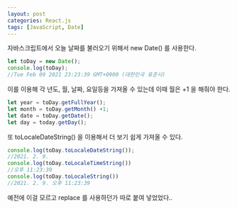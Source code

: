 ```yaml
---
layout: post
categories: React.js
tags: [JavaScript, Date]
---
```

자바스크립트에서 오늘 날짜를 불러오기 위해서 new Date() 를 사용한다.

```js
let toDay = new Date();
console.log(toDay);
//Tue Feb 09 2021 23:23:39 GMT+0900 (대한민국 표준시)
```

이를 이용해 각 년도, 월, 날짜, 요일등을 가져올 수 있는데 이때 월은 +1 을 해줘야 한다.

```js
let year = toDay.getFullYear();
let month = toDay.getMonth() +1;
let date = toDay.getDate();
let day = today.getDay();
```

또 toLocaleDateString() 을 이용해서 더 보기 쉽게 가져올 수 있다.

```js
console.log(toDay.toLocaleDateString());
//2021. 2. 9.
console.log(toDay.toLocaleTimeString())
//오후 11:23:39
console.log(toDay.toLocaleString())
//2021. 2. 9. 오후 11:23:39
```

예전에 이걸 모르고 replace 를 사용하던가 따로 붙여 넣었었다..